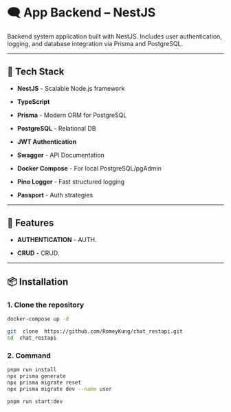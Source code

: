 
# 🗨️ App Backend – NestJS

  

Backend system application built with NestJS. Includes user authentication, logging, and database integration via Prisma and PostgreSQL.

  

---

  

## 🚀 Tech Stack

  

-  **NestJS** - Scalable Node.js framework

-  **TypeScript**

-  **Prisma** - Modern ORM for PostgreSQL

-  **PostgreSQL** - Relational DB

-  **JWT Authentication**

-  **Swagger** - API Documentation

-  **Docker Compose** - For local PostgreSQL/pgAdmin

-  **Pino Logger** - Fast structured logging

-  **Passport** - Auth strategies

  

---

  

## 🚀 Features

  

-  **AUTHENTICATION** - AUTH.

-  **CRUD** - CRUD.

---

  

## 📦 Installation

  

### 1. Clone the repository

```bash
docker-compose up -d 

git  clone  https://github.com/RomeyKung/chat_restapi.git
cd  chat_restapi

```

### 2. Command

```bash
pnpm run install
npx prisma generate
npx prisma migrate reset
npx prisma migrate dev --name user

pnpm run start:dev
```